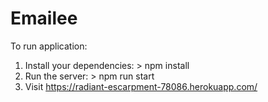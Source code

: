 # Emailee

To run application:

1. Install your dependencies: > npm install
2. Run the server: > npm run start
3. Visit https://radiant-escarpment-78086.herokuapp.com/
